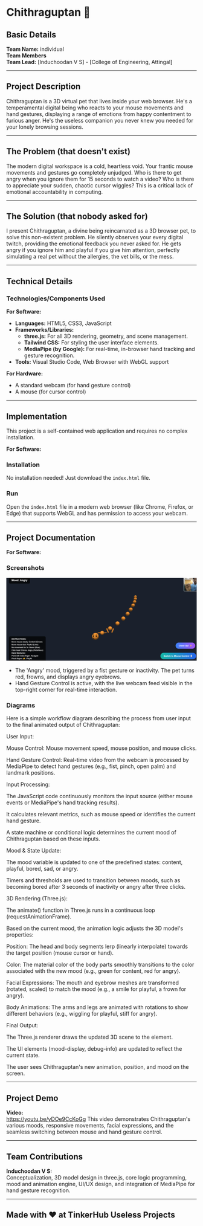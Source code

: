 

# Chithraguptan 🎯

## Basic Details

**Team Name:** individual  
**Team Members**  
**Team Lead:** [Induchoodan V S] - [College of Engineering, Attingal]

---

## Project Description

Chithraguptan is a 3D virtual pet that lives inside your web browser. He's a temperamental digital being who reacts to your mouse movements and hand gestures, displaying a range of emotions from happy contentment to furious anger. He's the useless companion you never knew you needed for your lonely browsing sessions.

---

## The Problem (that doesn't exist)

The modern digital workspace is a cold, heartless void. Your frantic mouse movements and gestures go completely unjudged. Who is there to get angry when you ignore them for 15 seconds to watch a video? Who is there to appreciate your sudden, chaotic cursor wiggles? This is a critical lack of emotional accountability in computing.

---

## The Solution (that nobody asked for)

I present Chithraguptan, a divine being reincarnated as a 3D browser pet, to solve this non-existent problem. He silently observes your every digital twitch, providing the emotional feedback you never asked for. He gets angry if you ignore him and playful if you give him attention, perfectly simulating a real pet without the allergies, the vet bills, or the mess.

---

## Technical Details

### Technologies/Components Used

**For Software:**

- **Languages:** HTML5, CSS3, JavaScript  
- **Frameworks/Libraries:**  
  - **three.js:** For all 3D rendering, geometry, and scene management.  
  - **Tailwind CSS:** For styling the user interface elements.  
  - **MediaPipe (by Google):** For real-time, in-browser hand tracking and gesture recognition.  
- **Tools:** Visual Studio Code, Web Browser with WebGL support

**For Hardware:**

- A standard webcam (for hand gesture control)  
- A mouse (for cursor control)

---

## Implementation

This project is a self-contained web application and requires no complex installation.

**For Software:**

### Installation

No installation needed! Just download the `index.html` file.

### Run

Open the `index.html` file in a modern web browser (like Chrome, Firefox, or Edge) that supports WebGL and has permission to access your webcam.

---

## Project Documentation

**For Software:**

### Screenshots

![alt text](<Screenshot 2025-08-02 160650.png>) 
- The 'Angry' mood, triggered by a fist gesture or inactivity. The pet turns red, frowns, and displays angry eyebrows.  
- Hand Gesture Control is active, with the live webcam feed visible in the top-right corner for real-time interaction.

### Diagrams

Here is a simple workflow diagram describing the process from user input to the final animated output of Chithraguptan:

User Input:

Mouse Control: Mouse movement speed, mouse position, and mouse clicks.

Hand Gesture Control: Real-time video from the webcam is processed by MediaPipe to detect hand gestures (e.g., fist, pinch, open palm) and landmark positions.

Input Processing:

The JavaScript code continuously monitors the input source (either mouse events or MediaPipe's hand tracking results).

It calculates relevant metrics, such as mouse speed or identifies the current hand gesture.

A state machine or conditional logic determines the current mood of Chithraguptan based on these inputs.

Mood & State Update:

The mood variable is updated to one of the predefined states: content, playful, bored, sad, or angry.

Timers and thresholds are used to transition between moods, such as becoming bored after 3 seconds of inactivity or angry after three clicks.

3D Rendering (Three.js):

The animate() function in Three.js runs in a continuous loop (requestAnimationFrame).

Based on the current mood, the animation logic adjusts the 3D model's properties:

Position: The head and body segments lerp (linearly interpolate) towards the target position (mouse cursor or hand).

Color: The material color of the body parts smoothly transitions to the color associated with the new mood (e.g., green for content, red for angry).

Facial Expressions: The mouth and eyebrow meshes are transformed (rotated, scaled) to match the mood (e.g., a smile for playful, a frown for angry).

Body Animations: The arms and legs are animated with rotations to show different behaviors (e.g., wiggling for playful, stiff for angry).

Final Output:

The Three.js renderer draws the updated 3D scene to the <canvas> element.

The UI elements (mood-display, debug-info) are updated to reflect the current state.

The user sees Chithraguptan's new animation, position, and mood on the screen.








---

## Project Demo

**Video:**  
https://youtu.be/yDOe9CcKoGg
This video demonstrates Chithraguptan's various moods, responsive movements, facial expressions, and the seamless switching between mouse and hand gesture control.

---

## Team Contributions

**Induchoodan V S:**  
Conceptualization, 3D model design in three.js, core logic programming, mood and animation engine, UI/UX design, and integration of MediaPipe for hand gesture recognition.

---

## Made with ❤ at TinkerHub Useless Projects
